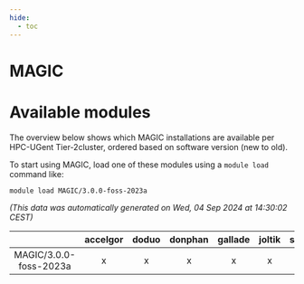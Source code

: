 ```yaml
---
hide:
  - toc
---
```


MAGIC
=====

# Available modules


The overview below shows which MAGIC installations are available per HPC-UGent Tier-2cluster, ordered based on software version (new to old).

To start using MAGIC, load one of these modules using a `module load` command like:

```shell
module load MAGIC/3.0.0-foss-2023a
```

*(This data was automatically generated on Wed, 04 Sep 2024 at 14:30:02 CEST)*  

| |accelgor|doduo|donphan|gallade|joltik|shinx|skitty|
| :---: | :---: | :---: | :---: | :---: | :---: | :---: | :---: |
|MAGIC/3.0.0-foss-2023a|x|x|x|x|x|x|x|
